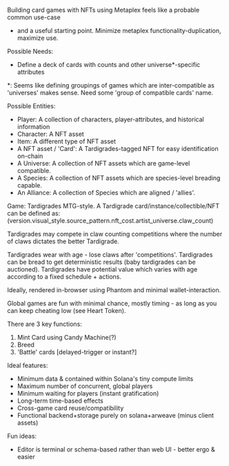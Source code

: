 Building card games with NFTs using Metaplex feels like a probable common use-case
- and a useful starting point. Minimize metaplex functionality-duplication, maximize use.

Possible Needs:
* Define a deck of cards with counts and other universe*-specific attributes

*: Seems like defining groupings of games which are inter-compatible as 'universes'
makes sense. Need some 'group of compatible cards' name.

Possible Entities:
* Player: A collection of characters, player-attributes, and historical information
* Character: A NFT asset
* Item: A different type of NFT asset
* A NFT asset / 'Card': A Tardigrades-tagged NFT for easy identification on-chain
* A Universe: A collection of NFT assets which are game-level compatible.
* A Species: A collection of NFT assets which are species-level breading capable.
* An Alliance: A collection of Species which are aligned / 'allies'.

Game:
Tardigrades MTG-style. 
A Tardigrade card/instance/collectible/NFT can be defined as:
(version.visual_style.source_pattern.nft_cost.artist_universe.claw_count)

Tardigrades may compete in claw counting competitions where the number of claws dictates
the better Tardigrade.

Tardigrades wear with age - lose claws after 'competitions'. Tardigrades can be bread
to get deterministic results (baby tardigrades can be auctioned). Tardigrades have
potential value which varies with age according to a fixed schedule + actions.

Ideally, rendered in-browser using Phantom and minimal wallet-interaction.

Global games are fun with minimal chance, mostly timing - as long as you can keep
cheating low (see Heart Token).

There are 3 key functions:
1) Mint Card using Candy Machine(?)
2) Breed 
2) 'Battle' cards [delayed-trigger or instant?]

Ideal features:
* Minimum data & contained within Solana's tiny compute limits
* Maximum number of concurrent, global players
* Minimum waiting for players (instant gratification)
* Long-term time-based effects
* Cross-game card reuse/compatibility
* Functional backend+storage purely on solana+arweave (minus client assets)


Fun ideas:
* Editor is terminal or schema-based rather than web UI - better ergo & easier

